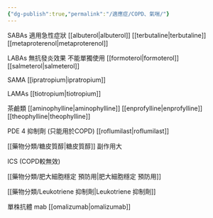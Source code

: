 ```yaml
---
{"dg-publish":true,"permalink":"/適應症/COPD、氣喘/"}
---
```


SABAs 適用急性症狀
[[albuterol\|albuterol]]
[[terbutaline\|terbutaline]]
[[metaproterenol\|metaproterenol]]

LABAs 無抗發炎效果 不能單獨使用
[[formoterol\|formoterol]]
[[salmeterol\|salmeterol]]

SAMA
[[ipratropium\|ipratropium]]

LAMAs
[[tiotropium\|tiotropium]]

茶鹼類
[[aminophylline\|aminophylline]]
[[enprofylline\|enprofylline]]
[[theophylline\|theophylline]]

PDE 4 抑制劑 (只能用於COPD)
[[roflumilast\|roflumilast]]

[[藥物分類/糖皮質醇\|糖皮質醇]] 副作用大

ICS (COPD較無效)

[[藥物分類/肥大細胞穩定 預防用\|肥大細胞穩定 預防用]]

[[藥物分類/Leukotriene 抑制劑\|Leukotriene 抑制劑]]

單株抗體 mab
[[omalizumab\|omalizumab]]

